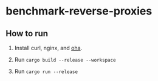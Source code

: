 # benchmark-reverse-proxies

## How to run

1. Install curl, nginx, and [oha](https://github.com/hatoo/oha).

2. Run `cargo build --release --workspace`

3. Run `cargo run --release`
